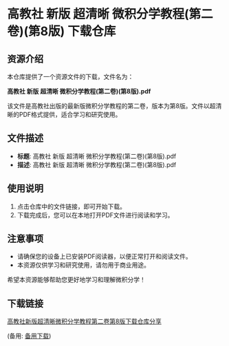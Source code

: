 # 高教社 新版 超清晰 微积分学教程(第二卷)(第8版) 下载仓库

## 资源介绍

本仓库提供了一个资源文件的下载，文件名为：

**高教社 新版 超清晰 微积分学教程(第二卷)(第8版).pdf**

该文件是高教社出版的最新版微积分学教程的第二卷，版本为第8版。文件以超清晰的PDF格式提供，适合学习和研究使用。

## 文件描述

- **标题**: 高教社 新版 超清晰 微积分学教程(第二卷)(第8版).pdf
- **描述**: 高教社 新版 超清晰 微积分学教程(第二卷)(第8版).pdf

## 使用说明

1. 点击仓库中的文件链接，即可开始下载。
2. 下载完成后，您可以在本地打开PDF文件进行阅读和学习。

## 注意事项

- 请确保您的设备上已安装PDF阅读器，以便正常打开和阅读文件。
- 本资源仅供学习和研究使用，请勿用于商业用途。

希望本资源能够帮助您更好地学习和理解微积分学！

## 下载链接
[高教社新版超清晰微积分学教程第二卷第8版下载仓库分享](https://pan.quark.cn/s/da1dc1f7bac3) 

(备用: [备用下载](https://pan.baidu.com/s/1qzncjWRqulfrDdAxgAUTjg?pwd=1234))
